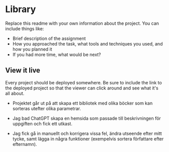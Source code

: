 # Library

Replace this readme with your own information about the project. You can include things like:

- Brief description of the assignment
- How you approached the task, what tools and techniques you used, and how you planned it
- If you had more time, what would be next?

## View it live
Every project should be deployed somewhere. Be sure to include the link to the deployed project so that the viewer can click around and see what it's all about.


- Projektet går ut på att skapa ett bibliotek med olika böcker som kan sorteras utefter olika parametrar.

- Jag bad ChatGPT skapa en hemsida som passade till beskrivningen för uppgiften och fick ett utkast.

- Jag fick gå in manuellt och korrigera vissa fel, ändra utseende efter mitt tycke, samt lägga in några funktioner (exempelvis sortera författare efter efternamn).